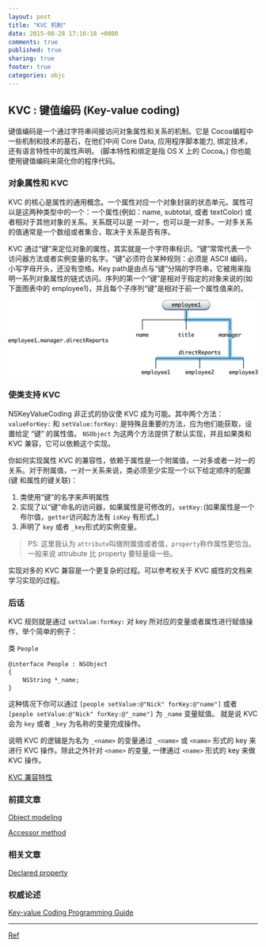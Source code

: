 ```yaml
---
layout: post
title: "KVC 机制"
date: 2015-08-28 17:16:18 +0800
comments: true
published: true
sharing: true
footer: true
categories: objc
---
```


## KVC : 键值编码 (Key-value coding)

键值编码是一个通过字符串间接访问对象属性和关系的机制。它是 Cocoa编程中一些机制和技术的基石，在他们中间 Core Data, 应用程序脚本能力, 绑定技术，还有语言特性中的属性声明。 (脚本特性和绑定是指 OS X 上的 Cocoa。) 你也能使用键值编码来简化你的程序代码。

### 对象属性和 KVC

KVC 的核心是属性的通用概念。一个属性对应一个对象封装的状态单元。属性可以是这两种类型中的一个：一个属性(例如：name, subtotal, 或者 textColor) 或者相对于其他对象的关系。关系既可以是 一对一，也可以是一对多。一对多关系的值通常是一个数组或者集合，取决于关系是否有序。

KVC 通过“键”来定位对象的属性，其实就是一个字符串标识。“键”常常代表一个访问器方法或者实例变量的名字。“键”必须符合某种规则：必须是 ASCII 编码，小写字母开头，还没有空格。Key path是由点与“键”分隔的字符串，它被用来指明一系列对象属性的链式访问。序列的第一个“键”是相对于指定的对象来说的(如下面图表中的 employee1)，并且每个子序列“键”是相对于前一个属性值来的。

![sample](/images/refered/key_value_coding.jpg)

### 使类支持 KVC

NSKeyValueCoding 非正式的协议使 KVC 成为可能。其中两个方法： `valueForKey:` 和 `setValue:forKey:` 是特殊且重要的方法，应为他们能获取，设置给定 “键” 的属性值。 `NSObject` 为这两个方法提供了默认实现，并且如果类和 KVC 兼容，它可以依赖这个实现。

你如何实现属性 KVC 的兼容性，依赖于属性是一个附属值，一对多或者一对一的关系。对于附属值，一对一关系来说，类必须至少实现一个以下给定顺序的配置(键 和属性的键关联)：

1.  类使用“键”的名字来声明属性
2.  实现了以“键”命名的访问器，如果属性是可修改的，`setKey:`(如果属性是一个布尔值，`getter`访问起方法有 `isKey` 有形式。)
3.  声明了 `key` 或者 `_key`形式的实例变量。

> PS: 这里我认为 `attribute`叫做附属值或者值，`property`称作属性更恰当。一般来说 attrubute 比 property 要轻量级一些。

实现对多的 KVC 兼容是一个更复杂的过程。可以参考权关于 KVC 威性的文档来学习实现的过程。

### 后话

KVC 规则就是通过 `setValue:forKey:` 对 key 所对应的变量或者属性进行赋值操作，举个简单的例子：

类 `People`

```
@interface People : NSObject
{
	NSString *_name;
}

```

这种情况下你可以通过 `[people setValue:@"Nick" forKey:@"name"]` 或者 `[people setValue:@"Nick" forKey:@"_name"]` 为 `_name` 变量赋值。 就是说 KVC 会为 `key` 或者 `_key` 为名称的变量完成操作。  



说明 KVC 的逻辑是为名为 `_<name>` 的变量通过 `_<name>` 或 `<name>` 形式的 key 来进行 KVC 操作。除此之外针对 `<name>` 的变量, 一律通过 `<name>` 形式的 key 来做 KVC 操作。

[KVC 兼容特性](/blog/zi-ding-yi-lei-ru-he-ti-gong-kvc-jian-rong-te-xing/)

### 前提文章

[Object modeling](https://developer.apple.com/library/ios/documentation/General/Conceptual/DevPedia-CocoaCore/ObjectModeling.html#//apple_ref/doc/uid/TP40008195-CH41-SW1)

[Accessor method](https://developer.apple.com/library/ios/documentation/General/Conceptual/DevPedia-CocoaCore/AccessorMethod.html#//apple_ref/doc/uid/TP40008195-CH2-SW1)

### 相关文章

[Declared property](https://developer.apple.com/library/ios/documentation/General/Conceptual/DevPedia-CocoaCore/DeclaredProperty.html#//apple_ref/doc/uid/TP40008195-CH13-SW1)

### 权威论述
[Key-value Coding Programming Guide](https://developer.apple.com/library/ios/documentation/Cocoa/Conceptual/KeyValueCoding/Articles/KeyValueCoding.html#//apple_ref/doc/uid/10000107i)

---
[Ref](https://developer.apple.com/library/ios/documentation/General/Conceptual/DevPedia-CocoaCore/KeyValueCoding.html#//apple_ref/doc/uid/TP40008195-CH25-SW1)
